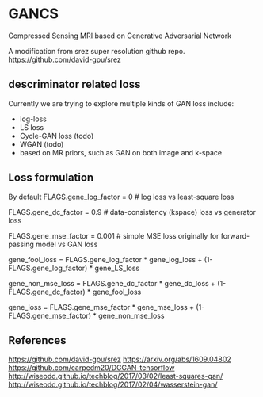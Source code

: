 # GANCS
Compressed Sensing MRI based on Generative Adversarial Network 

A modification from srez super resolution github repo. https://github.com/david-gpu/srez

## descriminator related loss
Currently we are trying to explore multiple kinds of GAN loss include:
* log-loss
* LS loss
* Cycle-GAN loss (todo)
* WGAN (todo)
* based on MR priors, such as GAN on both image and k-space

## Loss formulation
By default
FLAGS.gene_log_factor = 0 # log loss vs least-square loss

FLAGS.gene_dc_factor = 0.9 # data-consistency (kspace) loss vs generator loss

FLAGS.gene_mse_factor = 0.001 # simple MSE loss originally for forward-passing model vs GAN loss

gene_fool_loss = FLAGS.gene_log_factor * gene_log_loss + (1-FLAGS.gene_log_factor) * gene_LS_loss

gene_non_mse_loss = FLAGS.gene_dc_factor * gene_dc_loss + (1-FLAGS.gene_dc_factor) * gene_fool_loss

gene_loss = FLAGS.gene_mse_factor * gene_mse_loss + (1- FLAGS.gene_mse_factor) * gene_non_mse_loss

## References
https://github.com/david-gpu/srez
https://arxiv.org/abs/1609.04802
https://github.com/carpedm20/DCGAN-tensorflow
http://wiseodd.github.io/techblog/2017/03/02/least-squares-gan/
http://wiseodd.github.io/techblog/2017/02/04/wasserstein-gan/
